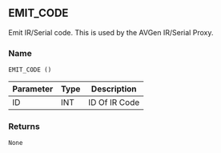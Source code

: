 ## EMIT\_CODE

Emit IR/Serial code. This is used by the AVGen IR/Serial Proxy.


### Name

`EMIT_CODE ()`


| Parameter | Type | Description   |
| --------- | ---- | ------------- |
| ID        | INT  | ID Of IR Code |


### Returns

`None`
